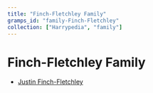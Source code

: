 ```yaml
---
title: "Finch-Fletchley Family"
gramps_id: "family-Finch-Fletchley"
collection: ["Harrypedia", "family"]
---
```


# Finch-Fletchley Family

- [Justin Finch-Fletchley](/Harrypedia/people/Finch-Fletchley/Justin/)
